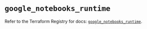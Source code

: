 # `google_notebooks_runtime`

Refer to the Terraform Registry for docs: [`google_notebooks_runtime`](https://registry.terraform.io/providers/hashicorp/google/6.50.0/docs/resources/notebooks_runtime).
